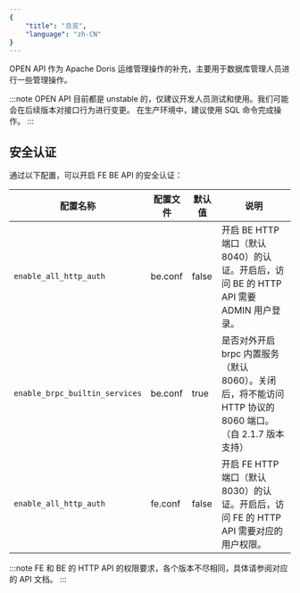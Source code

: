 ```yaml
---
{
    "title": "总览",
    "language": "zh-CN"
}
---
```


<!--
Licensed to the Apache Software Foundation (ASF) under one
or more contributor license agreements.  See the NOTICE file
distributed with this work for additional information
regarding copyright ownership.  The ASF licenses this file
to you under the Apache License, Version 2.0 (the
"License"); you may not use this file except in compliance
with the License.  You may obtain a copy of the License at

  http://www.apache.org/licenses/LICENSE-2.0

Unless required by applicable law or agreed to in writing,
software distributed under the License is distributed on an
"AS IS" BASIS, WITHOUT WARRANTIES OR CONDITIONS OF ANY
KIND, either express or implied.  See the License for the
specific language governing permissions and limitations
under the License.
-->

OPEN API 作为 Apache Doris 运维管理操作的补充，主要用于数据库管理人员进行一些管理操作。

:::note
OPEN API 目前都是 unstable 的，仅建议开发人员测试和使用。我们可能会在后续版本对接口行为进行变更。
在生产环境中，建议使用 SQL 命令完成操作。
:::

## 安全认证

通过以下配置，可以开启 FE BE API 的安全认证：

| 配置名称 | 配置文件 | 默认值 | 说明 |
| ---  | ---| --- | --- |
| `enable_all_http_auth` | be.conf | false | 开启 BE HTTP 端口（默认 8040）的认证。开启后，访问 BE 的 HTTP API 需要 ADMIN 用户登录。 |
| `enable_brpc_builtin_services` | be.conf | true | 是否对外开启 brpc 内置服务（默认 8060）。关闭后，将不能访问 HTTP 协议的 8060 端口。（自 2.1.7 版本支持）|
| `enable_all_http_auth` | fe.conf | false | 开启 FE HTTP 端口（默认 8030）的认证。开启后，访问 FE 的 HTTP API 需要对应的用户权限。|

:::note
FE 和 BE 的 HTTP API 的权限要求，各个版本不尽相同，具体请参阅对应的 API 文档。
:::

